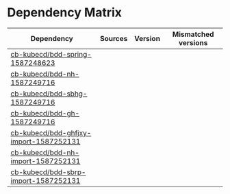 # Dependency Matrix

Dependency | Sources | Version | Mismatched versions
---------- | ------- | ------- | -------------------
[cb-kubecd/bdd-spring-1587248623](https://github.com/cb-kubecd/bdd-spring-1587248623.git) |  | []() | 
[cb-kubecd/bdd-nh-1587249716](https://github.com/cb-kubecd/bdd-nh-1587249716.git) |  | []() | 
[cb-kubecd/bdd-sbhg-1587249716](https://github.com/cb-kubecd/bdd-sbhg-1587249716.git) |  | []() | 
[cb-kubecd/bdd-gh-1587249716](https://github.com/cb-kubecd/bdd-gh-1587249716.git) |  | []() | 
[cb-kubecd/bdd-ghfjxy-import-1587252131](https://github.com/cb-kubecd/bdd-ghfjxy-import-1587252131.git) |  | []() | 
[cb-kubecd/bdd-nh-import-1587252131](https://github.com/cb-kubecd/bdd-nh-import-1587252131.git) |  | []() | 
[cb-kubecd/bdd-sbrp-import-1587252131](https://github.com/cb-kubecd/bdd-sbrp-import-1587252131.git) |  | []() | 
